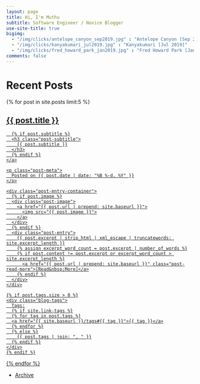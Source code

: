 ```yaml
---
layout: page
title: Hi, I'm Muthu
subtitle: Software Engineer / Novice Blogger
use-site-title: true
bigimg:
  - "/img/clicks/antelope_canyon_sep2019.jpg" : "Antelope Canyon [Sep 2019]"
  - "/img/clicks/kanyakumari_jul2019.jpg" : "Kanyakumari [Jul 2019]"
  - "/img/clicks/fred_howard_park_jan2019.jpg" : "Fred Howard Park [Jan 2019]"
comments: false
---
```

<h1 class="text-center">Recent Posts</h1>
<div class="spacer"></div>

<div class="posts-list">
  {% for post in site.posts limit:5 %}
  <article class="post-preview">
    <a href="{{ post.url | prepend: site.baseurl }}">
      <h2 class="post-title">{{ post.title }}</h2>

      {% if post.subtitle %}
      <h3 class="post-subtitle">
        {{ post.subtitle }}
      </h3>
      {% endif %}
    </a>

    <p class="post-meta">
      Posted on {{ post.date | date: "%B %-d, %Y" }}
    </p>

    <div class="post-entry-container">
      {% if post.image %}
      <div class="post-image">
        <a href="{{ post.url | prepend: site.baseurl }}">
          <img src="{{ post.image }}">
        </a>
      </div>
      {% endif %}
      <div class="post-entry">
        {{ post.excerpt | strip_html | xml_escape | truncatewords: site.excerpt_length }}
        {% assign excerpt_word_count = post.excerpt | number_of_words %}
        {% if post.content != post.excerpt or excerpt_word_count > site.excerpt_length %}
          <a href="{{ post.url | prepend: site.baseurl }}" class="post-read-more">[Read&nbsp;More]</a>
        {% endif %}
      </div>
    </div>

    {% if post.tags.size > 0 %}
    <div class="blog-tags">
      Tags:
      {% if site.link-tags %}
      {% for tag in post.tags %}
      <a href="{{ site.baseurl }}/tags#{{ tag }}">{{ tag }}</a>
      {% endfor %}
      {% else %}
        {{ post.tags | join: ", " }}
      {% endif %}
    </div>
    {% endif %}

   </article>
  {% endfor %}
</div>

<ul class="pager main-pager">
  <li>
    <a href="{{site.baseurl}}/blog">Archive </a>
  </li>
</ul>
